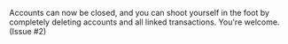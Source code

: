 Accounts can now be closed, and you can shoot yourself in the foot by completely deleting accounts and all linked transactions.  You're welcome.  (Issue #2)
